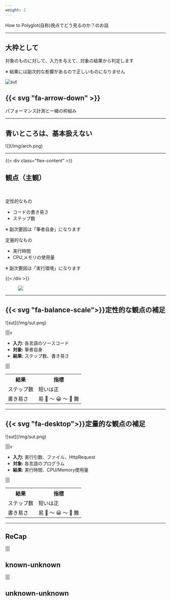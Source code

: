 ```yaml
---
weight: 2
---
```

<!-- : .wrap -->

<!-- : .text-data -->How to


<!--: .text-intro -->Polyglot(自称)視点でどう見るのか？のお話

---
<!-- : .wrap .content-center -->

## 大枠として

<p class="text-intro">対象のものに対して、入力を与えて、対象の結果から判定します</p>

<p class="text-intro text-red">※ 結果には副次的な影響があるので正しいものになりません</p>

![sut](/img/sut.png)

## {{< svg "fa-arrow-down" >}}

パフォーマンス計測と一緒の枠組み

---
<!-- : .wrap  -->

## 青いところは、基本扱えない

<!--: .aligncenter -->![](/img/arch.png)

---
<!--: fullscreen .card-50 -->

{{< div class="flex-content" >}}
## 観点（主観）
<br/>

<p class="text-intro">定性的なもの
  <ul>
    <li>コードの書き易さ</li>
    <li>ステップ数</li>
  </ul>
</p>

※ 副次要因は「筆者自身」になります

<p class="text-intro">定量的なもの
  <ul>
    <li>実行時間</li>
    <li>CPU,メモリの使用量</li>
  </ul>
</p>

※ 副次要因は「実行環境」になります

{{< /div >}}

<figure><img src="https://source.unsplash.com/26MJGnCM0Wc/" /></figure>


---
<!--: .wrap -->

## {{< svg "fa-balance-scale">}}定性的な観点の補足

<!--: .aligncenter -->![sut](/img/sut.png)

|||v

- **入力:** 各言語のソースコード
- **対象:** 筆者自身
- **結果:** ステップ数、書き易さ

|||

<table class="no-border">
  <tr>
    <th>結果</th>
    <th>指標</th>
  </tr>
  <tr>
    <td>ステップ数</td>
    <td>短いは正</td>
  </tr>
  <tr>
    <td>書き易さ</td>
    <td>易 🦸 〜 😀 〜 🤔 難</td>
  </tr>
</table>

---
<!--: .wrap -->

## {{< svg "fa-desktop">}}定量的な観点の補足

<!--: .aligncenter -->![sut](/img/sut.png)

|||v

- **入力:** 実行引数、ファイル、HttpRequest
- **対象:** 各言語のプログラム
- **結果:** 実行時間、CPU/Memory使用量

|||

<table class="no-border">
  <tr>
    <th>結果</th>
    <th>指標</th>
  </tr>
  <tr>
    <td>ステップ数</td>
    <td>短いは正</td>
  </tr>
  <tr>
    <td>書き易さ</td>
    <td>易 🦸 〜 😀 〜 🤔 難</td>
  </tr>
</table>

---
<!--: .wrap -->

## ReCap

|||

## known-unknown



|||

## unknown-unknown
